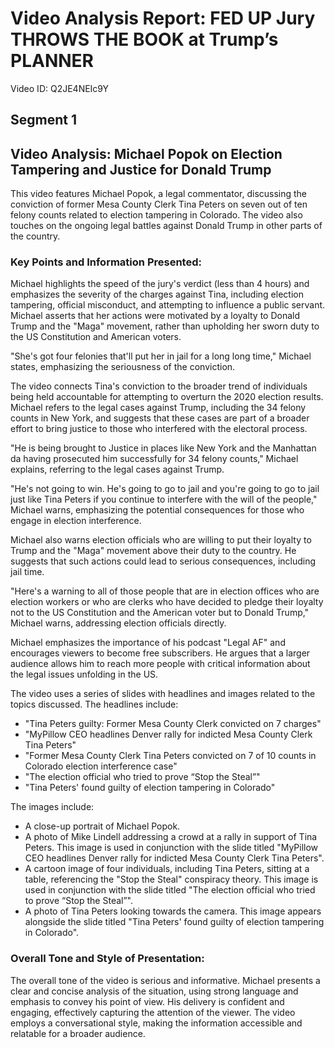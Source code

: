 
# Video Analysis Report: FED UP Jury THROWS THE BOOK at Trump’s PLANNER

Video ID: Q2JE4NEIc9Y


## Segment 1

## Video Analysis: Michael Popok on Election Tampering and Justice for Donald Trump

This video features Michael Popok, a legal commentator, discussing the conviction of former Mesa County Clerk Tina Peters on seven out of ten felony counts related to election tampering in Colorado. The video also touches on the ongoing legal battles against Donald Trump in other parts of the country.

### Key Points and Information Presented:

Michael highlights the speed of the jury's verdict (less than 4 hours) and emphasizes the severity of the charges against Tina, including election tampering, official misconduct, and attempting to influence a public servant. Michael asserts that her actions were motivated by a loyalty to Donald Trump and the "Maga" movement, rather than upholding her sworn duty to the US Constitution and American voters.

"She's got four felonies that'll put her in jail for a long long time," Michael states, emphasizing the seriousness of the conviction. 

The video connects Tina's conviction to the broader trend of individuals being held accountable for attempting to overturn the 2020 election results. Michael refers to the legal cases against Trump, including the 34 felony counts in New York, and suggests that these cases are part of a broader effort to bring justice to those who interfered with the electoral process. 

"He is being brought to Justice in places like New York and the Manhattan da having prosecuted him successfully for 34 felony counts," Michael explains, referring to the legal cases against Trump. 

"He's not going to win. He's going to go to jail and you're going to go to jail just like Tina Peters if you continue to interfere with the will of the people," Michael warns, emphasizing the potential consequences for those who engage in election interference.

Michael also warns election officials who are willing to put their loyalty to Trump and the "Maga" movement above their duty to the country. He suggests that such actions could lead to serious consequences, including jail time.

"Here's a warning to all of those people that are in election offices who are election workers or who are clerks who have decided to pledge their loyalty not to the US Constitution and the American voter but to Donald Trump," Michael warns, addressing election officials directly.  

Michael emphasizes the importance of his podcast "Legal AF" and encourages viewers to become free subscribers. He argues that a larger audience allows him to reach more people with critical information about the legal issues unfolding in the US. 

The video uses a series of slides with headlines and images related to the topics discussed. The headlines include:

* "Tina Peters guilty: Former Mesa County Clerk convicted on 7 charges" 
* "MyPillow CEO headlines Denver rally for indicted Mesa County Clerk Tina Peters"
* "Former Mesa County Clerk Tina Peters convicted on 7 of 10 counts in Colorado election interference case"
* "The election official who tried to prove “Stop the Steal”"
* "Tina Peters' found guilty of election tampering in Colorado"

The images include:

* A close-up portrait of Michael Popok.
* A photo of Mike Lindell addressing a crowd at a rally in support of Tina Peters. This image is used in conjunction with the slide titled "MyPillow CEO headlines Denver rally for indicted Mesa County Clerk Tina Peters".
* A cartoon image of four individuals, including Tina Peters, sitting at a table, referencing the "Stop the Steal" conspiracy theory. This image is used in conjunction with the slide titled "The election official who tried to prove “Stop the Steal”".
* A photo of Tina Peters looking towards the camera. This image appears alongside the slide titled "Tina Peters' found guilty of election tampering in Colorado".

### Overall Tone and Style of Presentation:

The overall tone of the video is serious and informative. Michael presents a clear and concise analysis of the situation, using strong language and emphasis to convey his point of view. His delivery is confident and engaging, effectively capturing the attention of the viewer. The video employs a conversational style, making the information accessible and relatable for a broader audience. 


